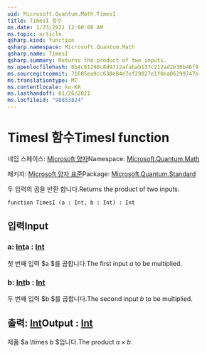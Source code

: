 ```yaml
---
uid: Microsoft.Quantum.Math.TimesI
title: TimesI 함수
ms.date: 1/23/2021 12:00:00 AM
ms.topic: article
qsharp.kind: function
qsharp.namespace: Microsoft.Quantum.Math
qsharp.name: TimesI
qsharp.summary: Returns the product of two inputs.
ms.openlocfilehash: 8b4c81298c8d9712afabab137c212ad2e30b46f9
ms.sourcegitcommit: 71605ea9cc630e84e7ef29027e1f0ea06299747e
ms.translationtype: MT
ms.contentlocale: ko-KR
ms.lasthandoff: 01/26/2021
ms.locfileid: "98853824"
---
```

# <a name="timesi-function"></a><span data-ttu-id="bb565-102">TimesI 함수</span><span class="sxs-lookup"><span data-stu-id="bb565-102">TimesI function</span></span>

<span data-ttu-id="bb565-103">네임 스페이스: [Microsoft 양자](xref:Microsoft.Quantum.Math)</span><span class="sxs-lookup"><span data-stu-id="bb565-103">Namespace: [Microsoft.Quantum.Math](xref:Microsoft.Quantum.Math)</span></span>

<span data-ttu-id="bb565-104">패키지: [Microsoft 양자 표준](https://nuget.org/packages/Microsoft.Quantum.Standard)</span><span class="sxs-lookup"><span data-stu-id="bb565-104">Package: [Microsoft.Quantum.Standard](https://nuget.org/packages/Microsoft.Quantum.Standard)</span></span>


<span data-ttu-id="bb565-105">두 입력의 곱을 반환 합니다.</span><span class="sxs-lookup"><span data-stu-id="bb565-105">Returns the product of two inputs.</span></span>

```qsharp
function TimesI (a : Int, b : Int) : Int
```


## <a name="input"></a><span data-ttu-id="bb565-106">입력</span><span class="sxs-lookup"><span data-stu-id="bb565-106">Input</span></span>

### <a name="a--int"></a><span data-ttu-id="bb565-107">a: [Int](xref:microsoft.quantum.lang-ref.int)</span><span class="sxs-lookup"><span data-stu-id="bb565-107">a : [Int](xref:microsoft.quantum.lang-ref.int)</span></span>

<span data-ttu-id="bb565-108">첫 번째 입력 $a $를 곱합니다.</span><span class="sxs-lookup"><span data-stu-id="bb565-108">The first input $a$ to be multiplied.</span></span>


### <a name="b--int"></a><span data-ttu-id="bb565-109">b: [Int](xref:microsoft.quantum.lang-ref.int)</span><span class="sxs-lookup"><span data-stu-id="bb565-109">b : [Int](xref:microsoft.quantum.lang-ref.int)</span></span>

<span data-ttu-id="bb565-110">두 번째 입력 $b $를 곱합니다.</span><span class="sxs-lookup"><span data-stu-id="bb565-110">The second input $b$ to be multiplied.</span></span>



## <a name="output--int"></a><span data-ttu-id="bb565-111">출력: [Int](xref:microsoft.quantum.lang-ref.int)</span><span class="sxs-lookup"><span data-stu-id="bb565-111">Output : [Int](xref:microsoft.quantum.lang-ref.int)</span></span>

<span data-ttu-id="bb565-112">제품 $a \times b $입니다.</span><span class="sxs-lookup"><span data-stu-id="bb565-112">The product $a \times b$.</span></span>